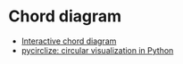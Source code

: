 # Chord diagram

- [Interactive chord diagram](https://towardsdatascience.com/create-beautiful-and-interactive-chord-diagrams-using-python-cb5ecb092a7c)
- [pycirclize: circular visualization in Python](https://github.com/moshi4/pyCirclize)
